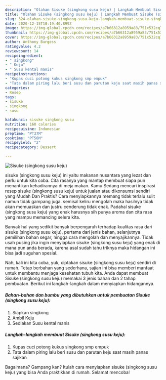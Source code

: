 ```yaml
---
description: "Olahan Sisuke (singkong susu keju) | Langkah Membuat Sisuke (singkong susu keju) Yang Lezat Sekali"
title: "Olahan Sisuke (singkong susu keju) | Langkah Membuat Sisuke (singkong susu keju) Yang Lezat Sekali"
slug: 324-olahan-sisuke-singkong-susu-keju-langkah-membuat-sisuke-singkong-susu-keju-yang-lezat-sekali
date: 2020-12-15T10:19:40.899Z
image: https://img-global.cpcdn.com/recipes/a7b66312a8959a83/751x532cq70/sisuke-singkong-susu-keju-foto-resep-utama.jpg
thumbnail: https://img-global.cpcdn.com/recipes/a7b66312a8959a83/751x532cq70/sisuke-singkong-susu-keju-foto-resep-utama.jpg
cover: https://img-global.cpcdn.com/recipes/a7b66312a8959a83/751x532cq70/sisuke-singkong-susu-keju-foto-resep-utama.jpg
author: Anthony Burgess
ratingvalue: 4.2
reviewcount: 14
recipeingredient:
- " singkong"
- " Keju"
- " Susu kental manis"
recipeinstructions:
- "Kupas cuci potong kukus singkong smp empuk"
- "Tata dalam piring lalu beri susu dan parutan keju saat masih panas sajikan"
categories:
- Resep
tags:
- sisuke
- singkong
- susu

katakunci: sisuke singkong susu 
nutrition: 160 calories
recipecuisine: Indonesian
preptime: "PT37M"
cooktime: "PT56M"
recipeyield: "2"
recipecategory: Dessert

---
```



![Sisuke (singkong susu keju)](https://img-global.cpcdn.com/recipes/a7b66312a8959a83/751x532cq70/sisuke-singkong-susu-keju-foto-resep-utama.jpg)


sisuke (singkong susu keju) ini yaitu makanan nusantara yang lezat dan perlu untuk kita coba. Cita rasanya yang mantap membuat siapa pun menantikan kehadirannya di meja makan.
Kamu Sedang mencari inspirasi resep sisuke (singkong susu keju) untuk jualan atau dikonsumsi sendiri yang Mudah Dan Praktis? Cara menyiapkannya memang tidak terlalu sulit namun tidak gampang juga. semisal keliru mengolah maka hasilnya tidak akan memuaskan dan justru cenderung tidak enak. Padahal sisuke (singkong susu keju) yang enak harusnya sih punya aroma dan cita rasa yang mampu memancing selera kita.

Banyak hal yang sedikit banyak berpengaruh terhadap kualitas rasa dari sisuke (singkong susu keju), pertama dari jenis bahan, selanjutnya pemilihan bahan segar, hingga cara mengolah dan menyajikannya. Tidak usah pusing jika ingin menyiapkan sisuke (singkong susu keju) yang enak di mana pun anda berada, karena asal sudah tahu triknya maka hidangan ini bisa jadi suguhan spesial.




Nah, kali ini kita coba, yuk, ciptakan sisuke (singkong susu keju) sendiri di rumah. Tetap berbahan yang sederhana, sajian ini bisa memberi manfaat untuk membantu menjaga kesehatan tubuh kita. Anda dapat membuat Sisuke (singkong susu keju) memakai 3 jenis bahan dan 2 tahap pembuatan. Berikut ini langkah-langkah dalam menyiapkan hidangannya.

<!--inarticleads1-->

##### Bahan-bahan dan bumbu yang dibutuhkan untuk pembuatan Sisuke (singkong susu keju):

1. Siapkan  singkong
1. Ambil  Keju
1. Sediakan  Susu kental manis




<!--inarticleads2-->

##### Langkah-langkah membuat Sisuke (singkong susu keju):

1. Kupas cuci potong kukus singkong smp empuk
1. Tata dalam piring lalu beri susu dan parutan keju saat masih panas sajikan




Bagaimana? Gampang kan? Itulah cara menyiapkan sisuke (singkong susu keju) yang bisa Anda praktikkan di rumah. Selamat mencoba!
